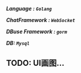 ***Language : ```Golang```***

***ChatFramework : ```WebSocket```*** 

***DBuse Framework : ```gorm```***

***DB: ```Mysql```***
## TODO: UI画图...


